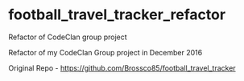 # football_travel_tracker_refactor
Refactor of CodeClan group project

Refactor of my CodeClan Group project in December 2016

Original Repo - https://github.com/Brossco85/football_travel_tracker

